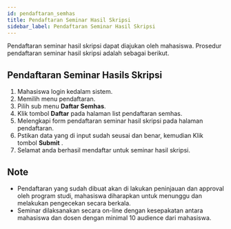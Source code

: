 ```yaml
---
id: pendaftaran_semhas
title: Pendaftaran Seminar Hasil Skripsi
sidebar_label: Pendaftaran Seminar Hasil Skripsi
---
```


Pendaftaran seminar hasil skripsi dapat diajukan oleh mahasiswa. Prosedur pendaftaran seminar hasil skripsi adalah sebagai berikut.

## Pendaftaran Seminar Hasils Skripsi

1.  Mahasiswa login kedalam sistem.
2.  Memilih menu pendaftaran.
3.  Pilih sub menu **Daftar Semhas**.
4.  Klik tombol **Daftar** pada halaman list pendaftaran semhas.
5.  Melengkapi form pendaftaran seminar hasil skripsi pada halaman pendaftaran.
6.  Pstikan data yang di input sudah seusai dan benar, kemudian Klik tombol **Submit** .
7.  Selamat anda berhasil mendaftar untuk seminar hasil skripsi.

## Note

- Pendaftaran yang sudah dibuat akan di lakukan peninjauan dan approval oleh program studi, mahasiswa diharapkan untuk menunggu dan melakukan pengecekan secara berkala.
- Seminar dilaksanakan secara on-line dengan kesepakatan antara mahasiswa dan dosen dengan minimal 10 audience dari mahasiswa.
